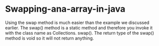 # Swapping-ana-array-in-java
Using the swap method is much easier than the example we discussed earlier. The swap() method is a static method and therefore you invoke it with the class name as Collections. swap(). The return type of the swap() method is void so it will not return anything.
